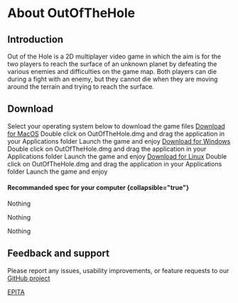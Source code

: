 # About OutOfTheHole

<!--Writerside adds this topic when you create a new documentation project.
You can use it as a sandbox to play with Writerside features, and remove it from the TOC when you don't need it anymore.-->

## Introduction
Out of the Hole is a 2D multiplayer video game in which the aim is for the two players to reach the surface of an unknown planet by defeating the various enemies and difficulties on the game map. Both players can die during a fight with an enemy, but they cannot die when they are moving around the terrain and trying to reach the surface.

## Download
Select your operating system below to download the game files
<tabs>
    <tab title="MacOS">
        <procedure>
        <step>
            <a href="https://google.fr">Download for MacOS</a>
        </step>
        <step>
            <a>Double click on OutOfTheHole.dmg and drag the application in your Applications folder</a>
        </step>
        <step>
            <a>Launch the game and enjoy</a>
        </step>
        </procedure>
    </tab>
    <tab title="Windows">
        <procedure>
        <step>
            <a href="https://google.fr">Download for Windows</a>
        </step>
        <step>
            <a>Double click on OutOfTheHole.dmg and drag the application in your Applications folder</a>
        </step>
        <step>
            <a>Launch the game and enjoy</a>
        </step>
        </procedure>
    </tab>
    <tab title="Linux">
        <procedure>
        <step>
            <a href="https://google.fr">Download for Linux</a>
        </step>
        <step>
            <a>Double click on OutOfTheHole.dmg and drag the application in your Applications folder</a>
        </step>
        <step>
            <a>Launch the game and enjoy</a>
        </step>
        </procedure>
    </tab>
</tabs>

#### Recommanded spec for your computer {collapsible="true"}
<tabs>
    <tab title="MacOS">
        <p>Nothing</p></tab>
    <tab title="Winows">
        <p>Nothing</p>
    </tab>
    <tab title="Linux">
        <p>Nothing</p></tab>
    </tabs>

## Feedback and support
Please report any issues, usability improvements, or feature requests to our
<a href="https://github.com/GameWaves/OutOfTheHole/issues">GitHub project</a>


<seealso>
    <category ref="wrs">
        <a href="https://epita.fr">EPITA </a>
    </category>
</seealso>